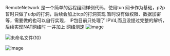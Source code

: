 RemoteNetwork 是一个简单的远程组网样例代码，使用tun 网卡作为基础，p2p暂时只做了udp的打洞，后续会加上tcp的打洞实现
暂时没有做权限、数据加密等，需要做的也可以自行实现，
IP包目前只处理了 IPV4,而且没提过完整的解析，后续实现NAT网络时 一并加上
网络测速
![image](https://github.com/hn-lyf/RemoteNetwork/assets/40068201/482dde85-dd43-48ab-ba53-b23e995a4c6e)


![未命名文件(10)](https://github.com/hn-lyf/RemoteNetwork/assets/40068201/91d6b881-12a3-423e-a0b7-79ecb3a54ecd)


![image](https://github.com/hn-lyf/RemoteNetwork/assets/40068201/6a4dcdb5-48ba-47c0-9c33-7a5b845e0951)
